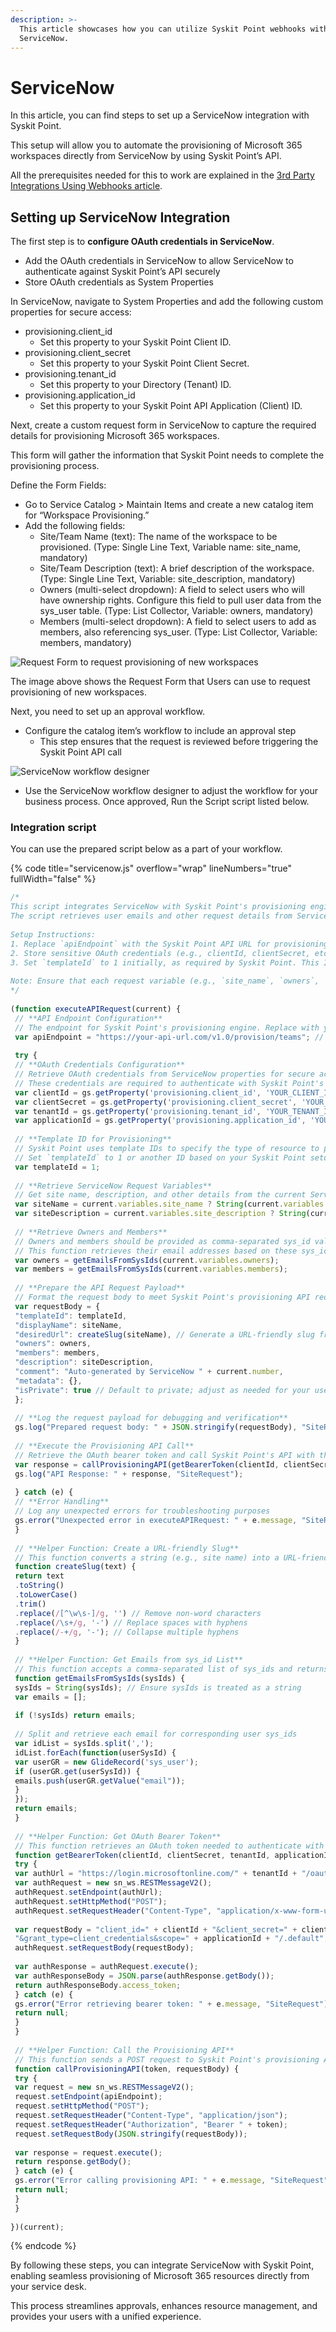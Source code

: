 ```yaml
---
description: >-
  This article showcases how you can utilize Syskit Point webhooks with
  ServiceNow.
---
```


# ServiceNow

In this article, you can find steps to set up a ServiceNow integration with Syskit Point.

This setup will allow you to automate the provisioning of Microsoft 365 workspaces directly from ServiceNow by using Syskit Point’s API.

All the prerequisites needed for this to work are explained in the [3rd Party Integrations Using Webhooks article](webhooks-example.md).

## Setting up ServiceNow Integration

The first step is to **configure OAuth credentials in ServiceNow**.

* Add the OAuth credentials in ServiceNow to allow ServiceNow to authenticate against Syskit Point’s API securely
* Store OAuth credentials as System Properties

In ServiceNow, navigate to System Properties and add the following custom properties for secure access:

* provisioning.client\_id
  * Set this property to your Syskit Point Client ID.
* provisioning.client\_secret
  * Set this property to your Syskit Point Client Secret.
* provisioning.tenant\_id
  * Set this property to your Directory (Tenant) ID.
* provisioning.application\_id
  * Set this property to your Syskit Point API Application (Client) ID.

Next, create a custom request form in ServiceNow to capture the required details for provisioning Microsoft 365 workspaces.

This form will gather the information that Syskit Point needs to complete the provisioning process.

Define the Form Fields:

* Go to Service Catalog > Maintain Items and create a new catalog item for “Workspace Provisioning.”
* Add the following fields:
  * Site/Team Name (text): The name of the workspace to be provisioned. (Type: Single Line Text, Variable name: site\_name, mandatory)
  * Site/Team Description (text): A brief description of the workspace. (Type: Single Line Text, Variable: site\_description, mandatory)
  * Owners (multi-select dropdown): A field to select users who will have ownership rights. Configure this field to pull user data from the sys\_user table. (Type: List Collector, Variable: owners, mandatory)
  * Members (multi-select dropdown): A field to select users to add as members, also referencing sys\_user. (Type: List Collector, Variable: members, mandatory)

![Request Form to request provisioning of new workspaces](../../../static/img/servicenow-example-request-form.png)

The image above shows the Request Form that Users can use to request provisioning of new workspaces.

Next, you need to set up an approval workflow.

* Configure the catalog item’s workflow to include an approval step
  * This step ensures that the request is reviewed before triggering the Syskit Point API call

![ServiceNow workflow designer](../../../static/img/servicenow-examples-workflow-approval.png)

* Use the ServiceNow workflow designer to adjust the workflow for your business process. Once approved, Run the Script script listed below.

### Integration script

You can use the prepared script below as a part of your workflow.

{% code title="servicenow.js" overflow="wrap" lineNumbers="true" fullWidth="false" %}
```javascript
/*
This script integrates ServiceNow with Syskit Point's provisioning engine to create a new team based on a ServiceNow request item.
The script retrieves user emails and other request details from ServiceNow, formats the data, and sends it to Syskit Point's provisioning API.
 
Setup Instructions:
1. Replace `apiEndpoint` with the Syskit Point API URL for provisioning.
2. Store sensitive OAuth credentials (e.g., clientId, clientSecret, etc.) in ServiceNow properties for secure access.
3. Set `templateId` to 1 initially, as required by Syskit Point. This ID should be retrieved from Syskit Point based on your template setup.
 
Note: Ensure that each request variable (e.g., `site_name`, `owners`, `members`) is properly defined on the ServiceNow request item.
*/
 
(function executeAPIRequest(current) {
 // **API Endpoint Configuration**
 // The endpoint for Syskit Point's provisioning engine. Replace with your actual endpoint URL.
 var apiEndpoint = "https://your-api-url.com/v1.0/provision/teams"; // Example endpoint
 
 try {
 // **OAuth Credentials Configuration**
 // Retrieve OAuth credentials from ServiceNow properties for secure access.
 // These credentials are required to authenticate with Syskit Point's API.
 var clientId = gs.getProperty('provisioning.client_id', 'YOUR_CLIENT_ID'); // Replace with property name or actual ID
 var clientSecret = gs.getProperty('provisioning.client_secret', 'YOUR_CLIENT_SECRET'); // Replace with property name or actual secret
 var tenantId = gs.getProperty('provisioning.tenant_id', 'YOUR_TENANT_ID'); // Replace with property name or actual tenant ID
 var applicationId = gs.getProperty('provisioning.application_id', 'YOUR_APPLICATION_ID'); // Replace with property name or actual app ID
        
 // **Template ID for Provisioning**
 // Syskit Point uses template IDs to specify the type of resource to provision.
 // Set `templateId` to 1 or another ID based on your Syskit Point setup.
 var templateId = 1;
 
 // **Retrieve ServiceNow Request Variables**
 // Get site name, description, and other details from the current ServiceNow request item.
 var siteName = current.variables.site_name ? String(current.variables.site_name) : "Default Site Name";
 var siteDescription = current.variables.site_description ? String(current.variables.site_description) : "Default Description";
 
 // **Retrieve Owners and Members**
 // Owners and members should be provided as comma-separated sys_id values.
 // This function retrieves their email addresses based on these sys_ids.
 var owners = getEmailsFromSysIds(current.variables.owners);
 var members = getEmailsFromSysIds(current.variables.members);
 
 // **Prepare the API Request Payload**
 // Format the request body to meet Syskit Point's provisioning API requirements.
 var requestBody = {
 "templateId": templateId,
 "displayName": siteName,
 "desiredUrl": createSlug(siteName), // Generate a URL-friendly slug from the site name
 "owners": owners,
 "members": members,
 "description": siteDescription,
 "comment": "Auto-generated by ServiceNow " + current.number,
 "metadata": {},
 "isPrivate": true // Default to private; adjust as needed for your use case
 };
 
 // **Log the request payload for debugging and verification**
 gs.log("Prepared request body: " + JSON.stringify(requestBody), "SiteRequest");
 
 // **Execute the Provisioning API Call**
 // Retrieve the OAuth bearer token and call Syskit Point's API with the formatted request payload
 var response = callProvisioningAPI(getBearerToken(clientId, clientSecret, tenantId, applicationId), requestBody);
 gs.log("API Response: " + response, "SiteRequest");
 
 } catch (e) {
 // **Error Handling**
 // Log any unexpected errors for troubleshooting purposes
 gs.error("Unexpected error in executeAPIRequest: " + e.message, "SiteRequest");
 }
 
 // **Helper Function: Create a URL-friendly Slug**
 // This function converts a string (e.g., site name) into a URL-friendly slug by removing spaces and special characters
 function createSlug(text) {
 return text
 .toString()
 .toLowerCase()
 .trim()
 .replace(/[^\w\s-]/g, '') // Remove non-word characters
 .replace(/\s+/g, '-') // Replace spaces with hyphens
 .replace(/-+/g, '-'); // Collapse multiple hyphens
 }
 
 // **Helper Function: Get Emails from sys_id List**
 // This function accepts a comma-separated list of sys_ids and returns an array of corresponding email addresses.
 function getEmailsFromSysIds(sysIds) {
 sysIds = String(sysIds); // Ensure sysIds is treated as a string
 var emails = [];
 
 if (!sysIds) return emails;
 
 // Split and retrieve each email for corresponding user sys_ids
 var idList = sysIds.split(',');
 idList.forEach(function(userSysId) {
 var userGR = new GlideRecord('sys_user');
 if (userGR.get(userSysId)) {
 emails.push(userGR.getValue("email"));
 }
 });
 return emails;
 }
 
 // **Helper Function: Get OAuth Bearer Token**
 // This function retrieves an OAuth token needed to authenticate with Syskit Point's provisioning API.
 function getBearerToken(clientId, clientSecret, tenantId, applicationId) {
 try {
 var authUrl = "https://login.microsoftonline.com/" + tenantId + "/oauth2/v2.0/token";
 var authRequest = new sn_ws.RESTMessageV2();
 authRequest.setEndpoint(authUrl);
 authRequest.setHttpMethod("POST");
 authRequest.setRequestHeader("Content-Type", "application/x-www-form-urlencoded");
 
 var requestBody = "client_id=" + clientId + "&client_secret=" + clientSecret +
 "&grant_type=client_credentials&scope=" + applicationId + "/.default";
 authRequest.setRequestBody(requestBody);
 
 var authResponse = authRequest.execute();
 var authResponseBody = JSON.parse(authResponse.getBody());
 return authResponseBody.access_token;
 } catch (e) {
 gs.error("Error retrieving bearer token: " + e.message, "SiteRequest");
 return null;
 }
 }
 
 // **Helper Function: Call the Provisioning API**
 // This function sends a POST request to Syskit Point's provisioning API with the bearer token and formatted request payload.
 function callProvisioningAPI(token, requestBody) {
 try {
 var request = new sn_ws.RESTMessageV2();
 request.setEndpoint(apiEndpoint);
 request.setHttpMethod("POST");
 request.setRequestHeader("Content-Type", "application/json");
 request.setRequestHeader("Authorization", "Bearer " + token);
 request.setRequestBody(JSON.stringify(requestBody));
 
 var response = request.execute();
 return response.getBody();
 } catch (e) {
 gs.error("Error calling provisioning API: " + e.message, "SiteRequest");
 return null;
 }
 }
 
})(current);

```
{% endcode %}

By following these steps, you can integrate ServiceNow with Syskit Point, enabling seamless provisioning of Microsoft 365 resources directly from your service desk.

This process streamlines approvals, enhances resource management, and provides your users with a unified experience.

